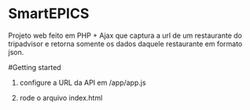 # SmartEPICS

Projeto web feito em PHP + Ajax que captura a url
de um restaurante do tripadvisor e retorna somente
os dados daquele restaurante em formato json.

#Getting started

1. configure a URL da API em /app/app.js

2. rode o arquivo index.html
